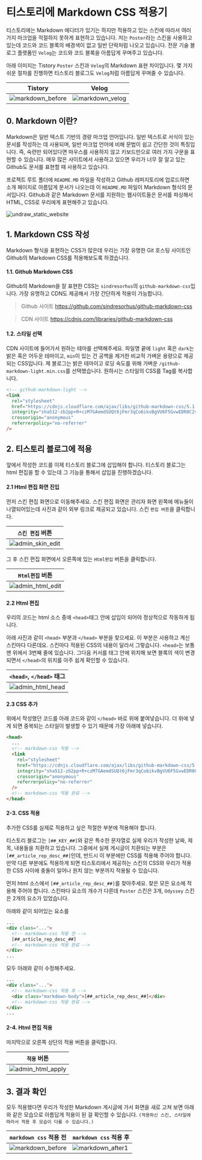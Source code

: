 # 티스토리에 Markdown CSS 적용기

티스토리에는 Markdown 에디터가 있기는 하지만 적용하고 있는 스킨에 따라서 여러 가지 마크업을 적절하지 못하게 표현하고 있습니다. 저는 `Poster`라는 스킨을 사용하고 있는데 코드와 코드 블록의 배경색이 없고 일반 단락처럼 나오고 있습니다. 전문 기술 블로그 플랫폼인 `Velog`는 코드와 코드 블록을 아름답게 꾸며주고 있습니다.

아래 이미지는 Tistory `Poster` 스킨과 `Velog`의 Markdown 표현 차이입니다. 몇 가지 쉬운 절차를 진행하면 티스토리 블로그도 `Velog`처럼 아름답게 꾸며줄 수 있습니다.

| Tistory            | Velog             |
| ------------------ | ----------------- |
| ![markdown_before] | ![markdown_velog] |

## 0. Markdown 이란?

Markdown은 일반 텍스트 기반의 경량 마크업 언어입니다. 일반 텍스트로 서식이 있는 문서를 작성하는 데 사용되며, 일반 마크업 언어에 비해 문법이 쉽고 간단한 것이 특징입니다. 즉, 숙련만 되어있다면 마우스를 사용하지 않고 키보드만으로 여러 가지 구문을 표현할 수 있습니다. 매우 많은 사이트에서 사용하고 있으면 우리가 너무 잘 알고 있는 Github도 문서를 표현할 때 사용하고 있습니다.

프로젝트 루트 폴더에 `README.MD` 파일을 작성하고 Github 레퍼지토리에 업로드하면 소개 페이지로 아름답게 문서가 나오는데 이 `README.MD` 파일이 Markdown 형식의 문서입니다. Github과 같은 Markdown 문서를 지원하는 웹사이트들은 문서를 파싱해서 HTML, CSS로 우리에게 표현해주고 있습니다.

![undraw_static_website]

## 1. Markdown CSS 작성

Markdown 형식을 표현하는 CSS가 많은데 우리는 가장 유명한 Git 호스팅 사이트인 Github의 Markdown CSS를 적용해보도록 하겠습니다.

#### 1.1. Github Markdown CSS

Github의 Markdown을 잘 표현한 CSS는 `sindresorhus`의 `github-markdown-css`입니다. 가장 유명하고 CDN도 제공해서 가장 간단하게 적용이 가능합니다.

> Github 사이트
> https://github.com/sindresorhus/github-markdown-css

> CDN 사이트
> https://cdnjs.com/libraries/github-markdown-css

#### 1.2. 스타일 선택

CDN 사이트에 들어가서 원하는 테마를 선택해주세요. 파일명 끝에 `light` 혹은 `dark`는 밝은 혹은 어두운 테마이고, `min`이 있는 건 공백을 제거한 비교적 가벼운 용량으로 제공되는 CSS입니다. 제 블로그는 밝은 테마이고 로딩 속도를 위해 가벼운 `/github-markdown-light.min.css`를 선택했습니다. 원하시는 스타일의 CSS를 Tag를 복사합니다.

```html
<!-- github-markdown-light -->
<link
  rel="stylesheet"
  href="https://cdnjs.cloudflare.com/ajax/libs/github-markdown-css/5.1.0/github-markdown-light.min.css"
  integrity="sha512-zb2pp+R+czM7GAemdSUQt6jFmr3qCo6ikvBgVU6F5GvwEDR0C2sefFiPEJ9QUpmAKdD5EqDUdNRtbOYnbF/eyQ=="
  crossorigin="anonymous"
  referrerpolicy="no-referrer"
/>
```

## 2. 티스토리 블로그에 적용

앞에서 작성한 코드를 이제 티스토리 블로그에 삽입해야 합니다. 티스토리 블로그는 html 편집을 할 수 있는데 그 기능을 통해서 삽입을 진행하겠습니다.

#### 2.1 Html 편집 화면 진입

먼저 스킨 편집 화면으로 이동해주세요. 스킨 편집 화면은 관리자 화면 왼쪽에 메뉴들이 나열되어있는데 사진과 같이 외부 링크로 제공되고 있습니다. 스킨 `편집 버튼`을 클릭합니다.

| `스킨 편집` 버튼   |
| ------------------ |
| ![admin_skin_edit] |

그 후 스킨 편집 화면에서 오른쪽에 있는 `Html편집` 버튼을 클릭합니다.

| `Html편집` 버튼    |
| ------------------ |
| ![admin_html_edit] |

#### 2.2 Html 편집

우리의 코드는 html 소스 중에 `<head>`태그 안에 삽입이 되어야 정상적으로 작동하게 됩니다.

아래 사진과 같이 `<head>` 부분과 `</head>` 부분을 찾으세요. 이 부분은 사용하고 계신 스킨마다 다른데요. 스킨마다 적용된 CSS의 내용이 달라서 그렇습니다. `<head>`는 보통 맨 위에서 3번째 줄에 있습니다. 그다음 커서를 태그 안에 위치해 보면 블록의 색이 변경되면서 `</head>`의 위치를 아주 쉽게 확인할 수 있습니다.

| `<head>`, `</head>` 태그 |
| ------------------------ |
| ![admin_html_head]       |

#### 2.3 CSS 추가

위에서 작성했던 코드를 아래 코드와 같이 `</head>` 바로 위에 붙여넣습니다. 더 위에 넣게 되면 중복되는 스타일이 발생할 수 있기 때문에 가장 아래에 넣습니다.

```html
<head>
  ...
  <!-- markdown-css 적용 -->
  <link
    rel="stylesheet"
    href="https://cdnjs.cloudflare.com/ajax/libs/github-markdown-css/5.1.0/github-markdown-light.min.css"
    integrity="sha512-zb2pp+R+czM7GAemdSUQt6jFmr3qCo6ikvBgVU6F5GvwEDR0C2sefFiPEJ9QUpmAKdD5EqDUdNRtbOYnbF/eyQ=="
    crossorigin="anonymous"
    referrerpolicy="no-referrer"
  />
  <!-- markdown-css 적용 완료 -->
</head>
```

#### 2-3. CSS 적용

추가한 CSS를 실제로 적용하고 싶은 적절한 부분에 적용해야 합니다.

티스토리 블로그는 `[##_KEY_##]`와 같은 특수한 문자열로 실제 우리가 작성한 날짜, 제목, 내용들을 치환하고 있습니다. 그중에서 실제 게시글이 치환되는 부분은 `[##_article_rep_desc_##]`인데, 반드시 이 부분에만 CSS를 적용해 주어야 합니다. 만약 다른 부분에도 적용하게 되면 티스토리에서 제공하는 스킨의 CSS와 우리가 적용한 CSS 사이에 충돌이 일어나 원치 않는 부분까지 적용될 수 있습니다.

먼저 html 소스에서 `[##_article_rep_desc_##]`를 찾아주세요. 찾은 모든 요소에 적용해 주어야 합니다. 스킨마다 요소의 개수가 다른데 `Poster` 스킨은 3개, `Odyssey` 스킨은 2개의 요소가 있었습니다.

아래와 같이 되어있는 요소를

```html
...
<div class="...">
  <!-- markdown-css 적용 전 -->
  [##_article_rep_desc_##]
  <!-- markdown-css 적용 완료 -->
</div>
...
```

모두 아래와 같이 수정해주세요.

```html
...
<div class="...">
  <!-- markdown-css 적용 후 -->
  <div class="markdown-body">[##_article_rep_desc_##]</div>
  <!-- markdown-css 적용 완료 -->
</div>
...
```

#### 2-4. Html 편집 적용

마지막으로 오른쪽 상단의 적용 버튼을 클릭합니다.

| `적용` 버튼         |
| ------------------- |
| ![admin_html_apply] |

## 3. 결과 확인

모두 적용했다면 우리가 작성한 Markdown 게시글에 가서 화면을 새로 고쳐 보면 아래와 같은 모습으로 아름답게 적용이 된 걸 확인할 수 있습니다. `(적용하신 스킨, 스타일에 따라서 적용 후 모습이 다를 수 있습니다.)`

| `markdown css` 적용 전 | `markdown css` 적용 후 |
| ---------------------- | ---------------------- |
| ![markdown_before]     | ![markdown_after1]     |

<!-- ---------------------------- -->
<!-- ---------- define ---------- -->
<!-- ---------------------------- -->

<!-- unsplash -->

[undraw_static_website]: https://github.com/yelloze-xyz/tech-blog/blob/main//assets/images/undraw_static_website.png?raw=true

<!-- markdown -->

[markdown_after1]: https://github.com/yelloze-xyz/tech-blog/blob/main//assets/images/markdown_after1.png?raw=true
[markdown_after2]: https://github.com/yelloze-xyz/tech-blog/blob/main//assets/images/markdown_after2.png?raw=true
[markdown_before]: https://github.com/yelloze-xyz/tech-blog/blob/main//assets/images/markdown_before.png?raw=true
[markdown_velog]: https://github.com/yelloze-xyz/tech-blog/blob/main//assets/images/markdown_velog.png?raw=true

<!-- admin -->

[admin_html_apply]: https://github.com/yelloze-xyz/tech-blog/blob/main//assets/images/admin_html_apply.png?raw=true
[admin_html_edit]: https://github.com/yelloze-xyz/tech-blog/blob/main//assets/images/admin_html_edit.png?raw=true
[admin_html_head]: https://github.com/yelloze-xyz/tech-blog/blob/main//assets/images/admin_html_head.png?raw=true
[admin_skin_edit]: https://github.com/yelloze-xyz/tech-blog/blob/main//assets/images/admin_skin_edit.png?raw=true
